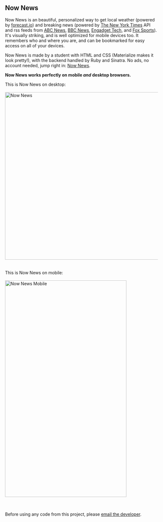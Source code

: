 ## Now News

Now News is an beautiful, personalized way to get local weather (powered by <a href="forecast.io">forecast.io</a>) and breaking news (powered by <a href="https://developer.nytimes.com/">The New York Times</a> API and rss feeds from <a href="http://abcnews.go.com/Site/page/rss--3520115">ABC News</a>, <a href="http://www.bbc.com/news/10628494">BBC News</a>, <a href="https://www.engadget.com/rss.xml">Engadget Tech</a>, and <a href="http://www.foxsports.com/other/rss">Fox Sports</a>). It's visually striking, and is well optimized for mobile devices too. It remembers who and where you are, and can be bookmarked for easy access on all of your devices.

Now News is made by a student with HTML and CSS (Materialize makes it look pretty!), with the backend handled by Ruby and Sinatra. No ads, no account needed, jump right in: <a href="http://now-news.herokuapp.com" target="_blank">Now News</a>.

<strong>Now News works perfectly on mobile <i>and</i> desktop browsers.</strong>

This is Now News on desktop:
<br>
<br>
<img src="http://i.imgur.com/ESxGQAD.png" alt="Now News" height="550" width="900">
<br>
<br>
<br>
This is Now News on mobile:
<br>
<br>
<img src="http://i.imgur.com/VBEHtXF.png" alt="Now News Mobile" height="711" width="400">
<br>
<br>
<br>


Before using any code from this project, please <a target="_blank" href="mailto:one.studio@outlook.com?subject=Now+News+Code+Usage+Request">email the developer</a>.
